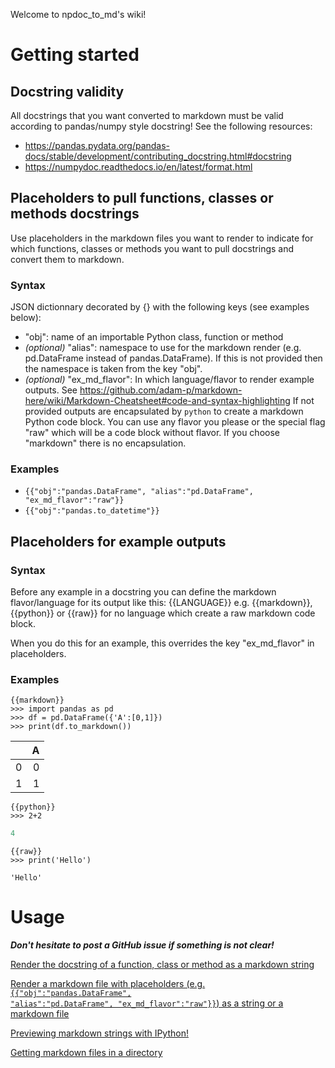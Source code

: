 Welcome to npdoc_to_md's wiki!

# Getting started

## Docstring validity

All docstrings that you want converted to markdown must be valid according to pandas/numpy style docstring! See the following resources:
* https://pandas.pydata.org/pandas-docs/stable/development/contributing_docstring.html#docstring
* https://numpydoc.readthedocs.io/en/latest/format.html

## Placeholders to pull functions, classes or methods docstrings

Use placeholders in the markdown files you want to render to indicate for which functions, classes or methods you want to pull docstrings and convert them to markdown.

### Syntax

JSON dictionnary decorated by {} with the following keys (see examples below):
* "obj": name of an importable Python class, function or method
* <i>(optional)</i> "alias": namespace to use for the markdown render
    (e.g. pd.DataFrame instead of pandas.DataFrame). If this is not provided then the namespace is taken from the key "obj".
* <i>(optional)</i> "ex_md_flavor": In which language/flavor to render example outputs.
    See https://github.com/adam-p/markdown-here/wiki/Markdown-Cheatsheet#code-and-syntax-highlighting
    If not provided outputs are encapsulated by ````python```` to create a markdown Python code block. You can use any flavor
    you please or the special flag "raw" which will be a code block without flavor. If you choose "markdown" there is no encapsulation.

### Examples

* <code>{{"obj":"pandas.DataFrame", "alias":"pd.DataFrame", "ex_md_flavor":"raw"}}</code>
* <code>{{"obj":"pandas.to_datetime"}}</code>

## Placeholders for example outputs

### Syntax
Before any example in a docstring you can define the markdown flavor/language for its output like this: {{LANGUAGE}} e.g. {{markdown}}, {{python}} or {{raw}} for no language which create a raw markdown code block.

When you do this for an example, this overrides the key "ex_md_flavor" in placeholders.

### Examples

```
{{markdown}}
>>> import pandas as pd
>>> df = pd.DataFrame({'A':[0,1]})
>>> print(df.to_markdown())
```
|    |   A |
|---:|----:|
|  0 |   0 |
|  1 |   1 |

```
{{python}}
>>> 2+2
```
```python
4
```

```
{{raw}}
>>> print('Hello')
```
```
'Hello'
```

# Usage

<b><i>Don't hesitate to post a GitHub issue if something is not clear!</i></b>

[Render the docstring of a function, class or method as a markdown string](https://github.com/ThibTrip/npdoc_to_md/wiki/Render-from-object)

[Render a markdown file with placeholders (e.g. <code>{{"obj":"pandas.DataFrame", "alias":"pd.DataFrame", "ex_md_flavor":"raw"}}</code>) as a string or a markdown file](https://github.com/ThibTrip/npdoc_to_md/wiki/Render-file)

[Previewing markdown strings with IPython!](https://github.com/ThibTrip/npdoc_to_md/wiki/Preview)

[Getting markdown files in a directory](https://github.com/ThibTrip/npdoc_to_md/wiki/List-markdown-files-in-dir)